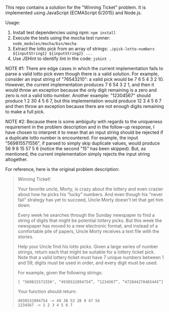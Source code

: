 This repo contains a solution for the "Winning Ticket" problem. It is implemented using JavaScript (ECMAScript 6/2015) and Node.js.

Usage:

1. Install test dependencies using npm: `npm install`
2. Execute the tests using the mocha test runner: `node_modules/mocha/bin/mocha`
3. Extract the lotto pick from an array of strings: `./pick-lotto-numbers ${inputString1} ${inputString2} ...`
4. Use JSHint to identify lint in the code: `jshint .`

NOTE #1: There are edge cases in which the current implementation fails to parse a valid lotto pick even though there is a valid solution. For example, consider an input string of "76543210": a valid pick would be 7 6 5 4 3 2 10. However, the current implementation produces 7 6 54 3 2 1, and then it would throw an exception because the only digit remaining is a zero and zero is not a valid lotto number. Another example: "12304567" should produce 1 2 30 4 5 6 7, but this implementation would produce 12 3 4 5 6 7 and then throw an exception because there are not enough digits remaining to make a full pick.

NOTE #2: Because there is some ambiguity with regards to the uniqueness requirement in the problem description and in the follow-up response, I have chosen to interpret it to mean that an input string should be rejected if a duplicate lotto number is encountered. For example, the input "569815571556", if parsed to simply skip duplicate values, would produce 56 9 8 15 57 5 6 (notice the second "15" has been skipped). But, as mentioned, the current implementation simply rejects the input string altogether.

For reference, here is the original problem description:

> Winning Ticket!
>
> Your favorite uncle, Morty, is crazy about the lottery and even crazier about how he picks his “lucky” numbers. And even though his “never fail” strategy has yet to succeed, Uncle Morty doesn't let that get him down.
>
> Every week he searches through the Sunday newspaper to find a string of digits that might be potential lottery picks. But this week the newspaper has moved to a new electronic format, and instead of a comfortable pile of papers, Uncle Morty receives a text file with the stories.
>
> Help your Uncle find his lotto picks. Given a large series of number strings, return each that might be suitable for a lottery ticket pick. Note that a valid lottery ticket must have 7 unique numbers between 1 and 59, digits must be used in order, and every digit must be used.
>
> For example, given the following strings:
>
> ```[ "569815571556", “4938532894754”, “1234567”, “472844278465445”]```
>
> Your function should return:
>
> ```
> 4938532894754 -> 49 38 53 28 9 47 54
> 1234567 -> 1 2 3 4 5 6 7
> ```
